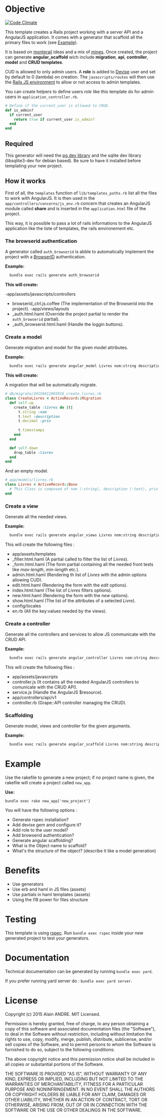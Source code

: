 # Objective
[![Code Climate](https://codeclimate.com/github/alain-andre/ar-template/badges/gpa.svg)](https://codeclimate.com/github/alain-andre/ar-template)

This template creates a Rails project working with a server API and a AngularJS application. It comes with a generator that scaffold all the primary files to work (see [Example](#example)).

It is based on [monterail](http://monterail.com/) ideas and a mix of [mines](http://www.alain-andre.fr/blog/2015/01/23/configurer-rails-avec-angularjs/). Once created, the project can generate **angular_scaffold** wich include **migration**, **api**, **controller**, **model** and **CRUD templates**.

CUD is allowed to only admin users. A **role** is added to [Devise](https://github.com/plataformatec/devise) user and set by default to 0 (lambda) on creation. The `javascripts/routes` will then use the [Rails JS environment](http://www.alain-andre.fr/blog/2015/01/23/configurer-rails-avec-angularjs/) to allow or not access to admin templates.

You can create helpers to define users *role* like this template do for admin users in `application_controller.rb`.

```ruby
# Define if the current_user is allowed to CRUD.
def is_admin?
  if current_user
    return true if current_user.is_admin?
  end
end 
```

## Required
This generator will need the [pg dev library](https://github.com/alain-andre/ar-template/issues/19) and the sqlite dev library (libsqlite3-dev for debian based). Be sure to have it installed before templating your new project.

## How it works
First of all, the `templates` function of `lib/templates_paths.rb` list all the files to work with AngularJS. It is then used in the `app/controllers/concerns/js_env.rb` concern that creates an AngularJS module called **share** and is inserted in the `application.html` file of the project.

This way, it is possible to pass a lot of rails informations to the AngularJS application like the liste of templates, the rails environement etc.

### The browserid authentication
A generator called `auth_browserid` is abble to automatically implement the project with a [BrowserID](http://login.persona.org) authentication.

**Example:**

```cmd
  bundle exec rails generate auth_browserid
```

**This will create:**

-app/assets/javascripts/controllers
 - browserid_ctrl.js.coffee (The implementation of the Browserid into the project).
-app/views/layouts
 - _auth.html.haml (Override the project partial to render the `auth_browserid` partial).
 - _auth_browserid.html.haml (Handle the loggin buttons).

### Create a model
Generate migration and model for the given model attributes.

**Example:**

```cmd
  bundle exec rails generate angular_model Livres nom:string description:text prix:decimal
```

**This will create:**

A migration that will be automatically migrate.

```ruby 
# db/migrate/20150411095016_create_livres.rb
class CreateLivres < ActiveRecord::Migration
  def self.up
    create_table :livres do |t|
      t.string :nom
      t.text :description
      t.decimal :prix
    
      t.timestamps
    end
  end

  def self.down
    drop_table :livres
  end
end
```

And an empty model.

```ruby
# app/models/livres.rb
class Livres < ActiveRecord::Base
  # This Class is composed of nom (:string), description (:text), prix (:decimal)
end
```

### Create a view
Generate all the needed views.

**Example:**

```cmd
  bundle exec rails generate angular_views Livres nom:string description:text prix:decimal
```

This will create the following files :
- app/assets/templates
 - _filter.html.haml (A partial called to filter the list of *Livres*).
 - _form.html.haml (The form partial containing all the needed front tests like *max-length*, *min-length* etc.).
 - admin.html.haml (Rendering th list of *Livres* with the admin options allowing CUD).
 - edit.html.haml (Rendering the form with the *edit* options).
 - index.html.haml (The list of *Livres* filters options).
 - new.html.haml (Rendering the form with the *new* options).
 - show.html.haml (The list of the attributes of a selected *Livre*).
- config/locales
 - en.rb (All the key:values needed by the views).

### Create a controller
Generate all the controllers and services to allow JS communicate with the CRUD API.

**Example:**

```cmd
  bundle exec rails generate angular_controller Livres nom:string description:text prix:decimal
```

This will create the following files :
 - app/assets/javascripts
  - controller.js (It contains all the needed AngularJS controllers to comunicate with the CRUD API).
  - service.js (Handle the AngularJS $resource).
 - app/controllers/api/v1
  - controller.rb (Grape::API controller managing the CRUD).

### Scaffolding
Generate model, views and controller for the given arguments.

**Example:**

```cmd
  bundle exec rails generate angular_scaffold Livres nom:string description:text prix:decimal
```

# Example
Use the rakefile to generate a new project; if no project name is given, the rakefile will create a project called `new_app`.

**Use:**

`bundle exec rake new_app['new_project']`

You will have the following options :
 * Generate rspec installation?
 * Add devise gem amd configure it?
  * Add role to the user model?
  * Add browserid authentication?
 * Generate angular scaffolding?
  * What is the Object name to scaffold?
  * What's the structure of the object? (describe it like a model generation)

# Benefits
  * Use generators
  * Use erb and haml in JS files (assets)
  * Use partials in haml templates (assets)
  * Using the I18 power for files structure

# Testing
This template is using [rspec](https://github.com/rspec/rspec-rails). Run `bundle exec rspec` inside your new generated project to test your generators.

# Documentation
Technical documentation can be generated by running `bundle exec yard`.

If you prefer running yard server do : `bundle exec yard server`.

# License
Copyright (c) 2015 Alain ANDRE. MIT Licensed.

Permission is hereby granted, free of charge, to any person obtaining a copy of this software and associated documentation files (the "Software"), to deal in the Software without restriction, including without limitation the rights to use, copy, modify, merge, publish, distribute, sublicense, and/or sell copies of the Software, and to permit persons to whom the Software is furnished to do so, subject to the following conditions:

The above copyright notice and this permission notice shall be included in all copies or substantial portions of the Software.

THE SOFTWARE IS PROVIDED "AS IS", WITHOUT WARRANTY OF ANY KIND, EXPRESS OR IMPLIED, INCLUDING BUT NOT LIMITED TO THE WARRANTIES OF MERCHANTABILITY, FITNESS FOR A PARTICULAR PURPOSE AND NONINFRINGEMENT. IN NO EVENT SHALL THE AUTHORS OR COPYRIGHT HOLDERS BE LIABLE FOR ANY CLAIM, DAMAGES OR OTHER LIABILITY, WHETHER IN AN ACTION OF CONTRACT, TORT OR OTHERWISE, ARISING FROM, OUT OF OR IN CONNECTION WITH THE SOFTWARE OR THE USE OR OTHER DEALINGS IN THE SOFTWARE.
